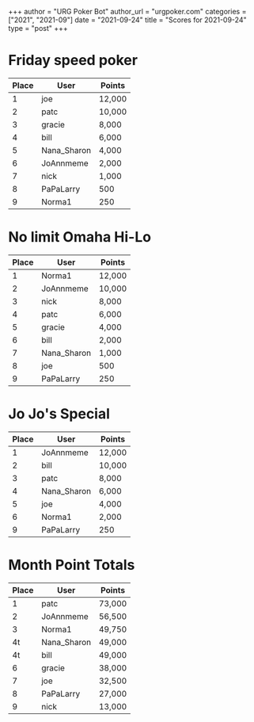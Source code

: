 +++
author = "URG Poker Bot"
author_url = "urgpoker.com"
categories = ["2021", "2021-09"]
date = "2021-09-24"
title = "Scores for 2021-09-24"
type = "post"
+++
# Friday speed poker

| Place | User | Points |
|-------|------|--------|
| 1 | joe | 12,000 |
| 2 | patc | 10,000 |
| 3 | gracie | 8,000 |
| 4 | bill | 6,000 |
| 5 | Nana_Sharon | 4,000 |
| 6 | JoAnnmeme | 2,000 |
| 7 | nick | 1,000 |
| 8 | PaPaLarry | 500 |
| 9 | Norma1 | 250 |

# No limit Omaha Hi-Lo

| Place | User | Points |
|-------|------|--------|
| 1 | Norma1 | 12,000 |
| 2 | JoAnnmeme | 10,000 |
| 3 | nick | 8,000 |
| 4 | patc | 6,000 |
| 5 | gracie | 4,000 |
| 6 | bill | 2,000 |
| 7 | Nana_Sharon | 1,000 |
| 8 | joe | 500 |
| 9 | PaPaLarry | 250 |

# Jo Jo's Special

| Place | User | Points |
|-------|------|--------|
| 1 | JoAnnmeme | 12,000 |
| 2 | bill | 10,000 |
| 3 | patc | 8,000 |
| 4 | Nana_Sharon | 6,000 |
| 5 | joe | 4,000 |
| 6 | Norma1 | 2,000 |
| 9 | PaPaLarry | 250 |

# Month Point Totals

| Place | User | Points |
|-------|------|--------|
| 1 | patc | 73,000 |
| 2 | JoAnnmeme | 56,500 |
| 3 | Norma1 | 49,750 |
| 4t | Nana_Sharon | 49,000 |
| 4t | bill | 49,000 |
| 6 | gracie | 38,000 |
| 7 | joe | 32,500 |
| 8 | PaPaLarry | 27,000 |
| 9 | nick | 13,000 |
